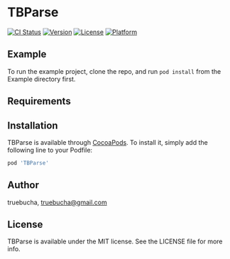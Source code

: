 # TBParse

[![CI Status](https://img.shields.io/travis/truebucha/TBParse.svg?style=flat)](https://travis-ci.org/truebucha/TBParse)
[![Version](https://img.shields.io/cocoapods/v/TBParse.svg?style=flat)](https://cocoapods.org/pods/TBParse)
[![License](https://img.shields.io/cocoapods/l/TBParse.svg?style=flat)](https://cocoapods.org/pods/TBParse)
[![Platform](https://img.shields.io/cocoapods/p/TBParse.svg?style=flat)](https://cocoapods.org/pods/TBParse)

## Example

To run the example project, clone the repo, and run `pod install` from the Example directory first.

## Requirements

## Installation

TBParse is available through [CocoaPods](https://cocoapods.org). To install
it, simply add the following line to your Podfile:

```ruby
pod 'TBParse'
```

## Author

truebucha, truebucha@gmail.com

## License

TBParse is available under the MIT license. See the LICENSE file for more info.

